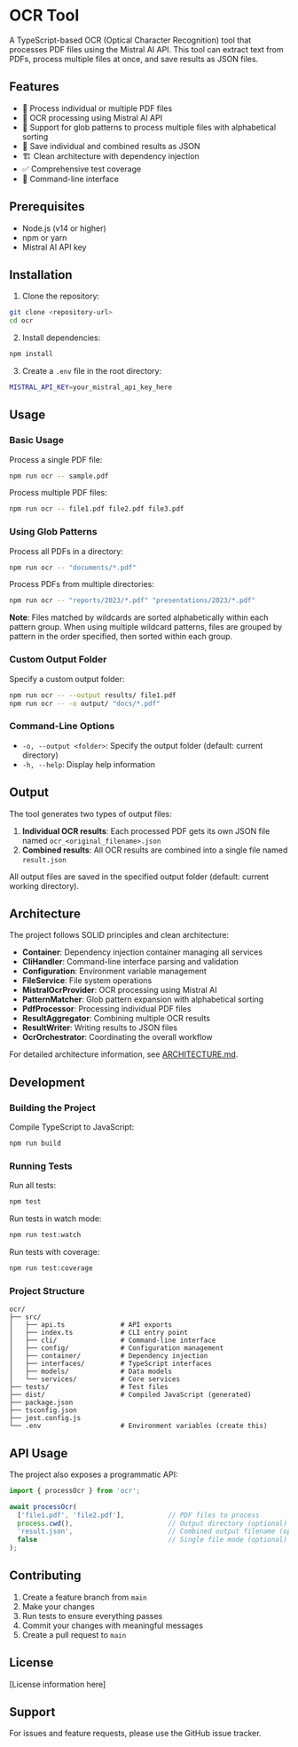 # OCR Tool

A TypeScript-based OCR (Optical Character Recognition) tool that processes PDF files using the Mistral AI API. This tool can extract text from PDFs, process multiple files at once, and save results as JSON files.

## Features

- 📄 Process individual or multiple PDF files
- 🤖 OCR processing using Mistral AI API
- 📁 Support for glob patterns to process multiple files with alphabetical sorting
- 💾 Save individual and combined results as JSON
- 🏗️ Clean architecture with dependency injection
- ✅ Comprehensive test coverage
- 🔧 Command-line interface

## Prerequisites

- Node.js (v14 or higher)
- npm or yarn
- Mistral AI API key

## Installation

1. Clone the repository:
```bash
git clone <repository-url>
cd ocr
```

2. Install dependencies:
```bash
npm install
```

3. Create a `.env` file in the root directory:
```bash
MISTRAL_API_KEY=your_mistral_api_key_here
```

## Usage

### Basic Usage

Process a single PDF file:
```bash
npm run ocr -- sample.pdf
```

Process multiple PDF files:
```bash
npm run ocr -- file1.pdf file2.pdf file3.pdf
```

### Using Glob Patterns

Process all PDFs in a directory:
```bash
npm run ocr -- "documents/*.pdf"
```

Process PDFs from multiple directories:
```bash
npm run ocr -- "reports/2023/*.pdf" "presentations/2023/*.pdf"
```

**Note**: Files matched by wildcards are sorted alphabetically within each pattern group. When using multiple wildcard patterns, files are grouped by pattern in the order specified, then sorted within each group.

### Custom Output Folder

Specify a custom output folder:
```bash
npm run ocr -- --output results/ file1.pdf
npm run ocr -- -o output/ "docs/*.pdf"
```

### Command-Line Options

- `-o, --output <folder>`: Specify the output folder (default: current directory)
- `-h, --help`: Display help information

## Output

The tool generates two types of output files:

1. **Individual OCR results**: Each processed PDF gets its own JSON file named `ocr_<original_filename>.json`
2. **Combined results**: All OCR results are combined into a single file named `result.json`

All output files are saved in the specified output folder (default: current working directory).

## Architecture

The project follows SOLID principles and clean architecture:

- **Container**: Dependency injection container managing all services
- **CliHandler**: Command-line interface parsing and validation
- **Configuration**: Environment variable management
- **FileService**: File system operations
- **MistralOcrProvider**: OCR processing using Mistral AI
- **PatternMatcher**: Glob pattern expansion with alphabetical sorting
- **PdfProcessor**: Processing individual PDF files
- **ResultAggregator**: Combining multiple OCR results
- **ResultWriter**: Writing results to JSON files
- **OcrOrchestrator**: Coordinating the overall workflow

For detailed architecture information, see [ARCHITECTURE.md](ARCHITECTURE.md).

## Development

### Building the Project

Compile TypeScript to JavaScript:
```bash
npm run build
```

### Running Tests

Run all tests:
```bash
npm test
```

Run tests in watch mode:
```bash
npm run test:watch
```

Run tests with coverage:
```bash
npm run test:coverage
```

### Project Structure

```
ocr/
├── src/
│   ├── api.ts              # API exports
│   ├── index.ts            # CLI entry point
│   ├── cli/                # Command-line interface
│   ├── config/             # Configuration management
│   ├── container/          # Dependency injection
│   ├── interfaces/         # TypeScript interfaces
│   ├── models/             # Data models
│   └── services/           # Core services
├── tests/                  # Test files
├── dist/                   # Compiled JavaScript (generated)
├── package.json
├── tsconfig.json
├── jest.config.js
└── .env                    # Environment variables (create this)
```

## API Usage

The project also exposes a programmatic API:

```typescript
import { processOcr } from 'ocr';

await processOcr(
  ['file1.pdf', 'file2.pdf'],           // PDF files to process
  process.cwd(),                        // Output directory (optional)
  'result.json',                        // Combined output filename (optional)
  false                                 // Single file mode (optional)
);
```

## Contributing

1. Create a feature branch from `main`
2. Make your changes
3. Run tests to ensure everything passes
4. Commit your changes with meaningful messages
5. Create a pull request to `main`

## License

[License information here]

## Support

For issues and feature requests, please use the GitHub issue tracker.